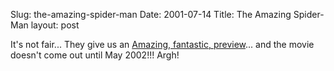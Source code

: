 Slug: the-amazing-spider-man
Date: 2001-07-14
Title: The Amazing Spider-Man
layout: post

It&#39;s not fair... They give us an <a href="http://www.apple.com/trailers/columbia/spiderman/">Amazing, fantastic, preview</a>... and the movie doesn&#39;t come out until May 2002!!! Argh!

